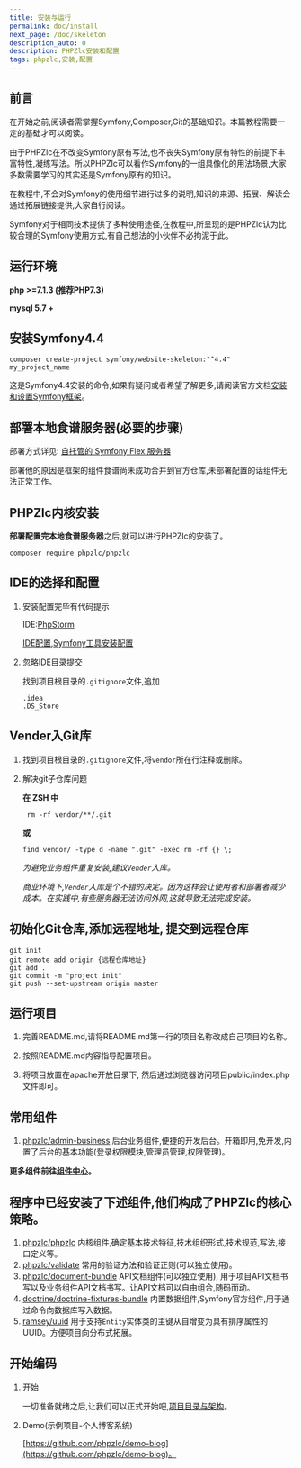 ```yaml
---
title: 安装与运行
permalink: doc/install
next_page: /doc/skeleton
description_auto: 0
description: PHPZlc安装和配置
tags: phpzlc,安装,配置
---
```


## 前言

在开始之前,阅读者需掌握Symfony,Composer,Git的基础知识。本篇教程需要一定的基础才可以阅读。

由于PHPZlc在不改变Symfony原有写法,也不丧失Symfony原有特性的前提下丰富特性,凝练写法。所以PHPZlc可以看作Symfony的一组具像化的用法场景,大家多数需要学习的其实还是Symfony原有的知识。

在教程中,不会对Symfony的使用细节进行过多的说明,知识的来源、拓展、解读会通过拓展链接提供,大家自行阅读。

Symfony对于相同技术提供了多种使用途径,在教程中,所呈现的是PHPZlc认为比较合理的Symfony使用方式,有自己想法的小伙伴不必拘泥于此。

## 运行环境

**php >=7.1.3 (推荐PHP7.3)**

**mysql 5.7 +**

## 安装Symfony4.4

```shell
composer create-project symfony/website-skeleton:"^4.4" my_project_name
```

这是Symfony4.4安装的命令,如果有疑问或者希望了解更多,请阅读官方文档[安装和设置Symfony框架](https://symfony.com/doc/4.4/setup.html)。

## 部署本地食谱服务器(必要的步骤)

部署方式详见: [自托管的 Symfony Flex 服务器](/doc/symfony-flex)

部署他的原因是框架的组件食谱尚未成功合并到官方仓库,未部署配置的话组件无法正常工作。

## PHPZlc内核安装

**部署配置完本地食谱服务器**之后,就可以进行PHPZlc的安装了。

```shell
composer require phpzlc/phpzlc
```

## IDE的选择和配置

1. 安装配置完毕有代码提示

    IDE:[PhpStorm](https://www.jetbrains.com/phpstorm/)

    [IDE配置,Symfony工具安装配置](https://www.jetbrains.com/help/phpstorm/symfony-support.html?_ga=2.242917706.978522081.1607327290-133517331.1605767311#enabling-the-symfony-plugin-for)

2. 忽略IDE目录提交

    找到项目根目录的`.gitignore`文件,追加

    ```text
    .idea
    .DS_Store
    ```
   
## Vender入Git库   

1. 找到项目根目录的`.gitignore`文件,将`vendor`所在行注释或删除。

2. 解决git子仓库问题

    **在 ZSH 中**
    
    ```shell
     rm -rf vendor/**/.git
    ```
    **或**
    
    ```shell
    find vendor/ -type d -name ".git" -exec rm -rf {} \;
    ```
   
    _为避免业务组件重复安装,建议`Vender`入库。_
    
    _商业环境下,`Vender`入库是个不错的决定。因为这样会让使用者和部署者减少成本。在实践中,有些服务器无法访问外网,这就导致无法完成安装。_  

## 初始化Git仓库,添加远程地址, 提交到远程仓库

```shell
git init
git remote add origin {远程仓库地址}
git add .
git commit -m "project init"
git push --set-upstream origin master
```

## 运行项目

1. 完善README.md,请将README.md第一行的项目名称改成自己项目的名称。

2. 按照README.md内容指导配置项目。

3. 将项目放置在apache开放目录下, 然后通过浏览器访问项目public/index.php文件即可。

## 常用组件

1. [phpzlc/admin-business](https://github.com/phpzlc/admin-business) 后台业务组件,便捷的开发后台。开箱即用,免开发,内置了后台的基本功能(登录权限模块,管理员管理,权限管理)。

**更多组件前往[组件中心](/module/)。**

## 程序中已经安装了下述组件,他们构成了PHPZlc的核心策略。

1. [phpzlc/phpzlc](https://github.com/phpzlc/phpzlc) 内核组件,确定基本技术特征,技术组织形式,技术规范,写法,接口定义等。
2. [phpzlc/validate](https://github.com/phpzlc/validate) 常用的验证方法和验证正则(可以独立使用)。
3. [phpzlc/document-bundle](https://github.com/phpzlc/document-bundle) API文档组件(可以独立使用), 用于项目API文档书写以及业务组件API文档书写。让API文档可以自由组合,随码而动。
4. [doctrine/doctrine-fixtures-bundle](https://github.com/doctrine/DoctrineFixturesBundle) 内置数据组件,Symfony官方组件,用于通过命令向数据库写入数据。
5. [ramsey/uuid](https://github.com/ramsey/uuid) 用于支持`Entity`实体类的主键从自增变为具有排序属性的UUID。方便项目向分布式拓展。

## 开始编码

1. 开始

    一切准备就绪之后,让我们可以正式开始吧,[项目目录与架构](/doc/skeleton)。

2. Demo(示例项目-个人博客系统)

    [https://github.com/phpzlc/demo-blog](https://github.com/phpzlc/demo-blog)。



    
  
